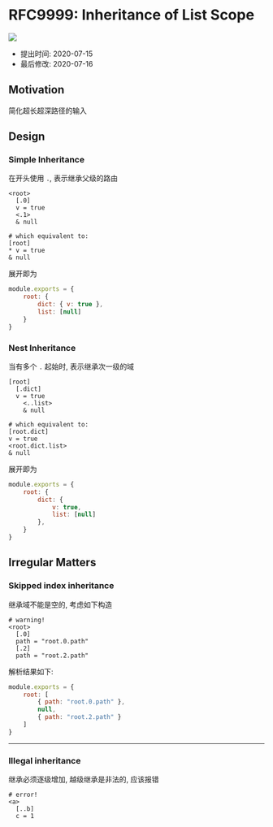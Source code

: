 RFC9999: Inheritance of List Scope
==================================
![](https://img.shields.io/badge/Stage-Proposal-inactive.svg?style=flat-square)

- 提出时间: 2020-07-15
- 最后修改: 2020-07-16

## Motivation

简化超长超深路径的输入

## Design

### Simple Inheritance

在开头使用 `.`, 表示继承父级的路由

```arc
<root>
  [.0]
  v = true
  <.1>
  & null

# which equivalent to:
[root]
* v = true
& null
```

展开即为

```js
module.exports = {
    root: {
        dict: { v: true },
        list: [null]
    }
}
```

### Nest Inheritance

当有多个 `.` 起始时, 表示继承次一级的域

```arc
[root]
  [.dict]
  v = true
    <..list>
    & null

# which equivalent to:
[root.dict]
v = true
<root.dict.list>
& null
```

展开即为

```js
module.exports = {
    root: {
        dict: {
            v: true,
            list: [null]
        },
    }
}
```

## Irregular Matters

### Skipped index inheritance

继承域不能是空的, 考虑如下构造

```arc
# warning!
<root>
  [.0]
  path = "root.0.path"
  [.2]
  path = "root.2.path"
```

解析结果如下:

```js
module.exports = {
    root: [
        { path: "root.0.path" },
        null,
        { path: "root.2.path" }
    ]
}
```

---

### Illegal inheritance

继承必须逐级增加, 越级继承是非法的, 应该报错

```arc
# error!
<a>
  [..b]
  c = 1
```



